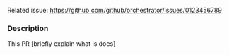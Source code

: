 <!--
## A Pull Request should be associated with an Issue.

> We wish to have discussions in Issues. A single issue may be targeted by multiple PRs.
> If you're offering a new feature or fixing anything, we'd like to know beforehand in Issues,
> and potentially we'll be able to point development in a particular direction.
Thank you! We are open to PRs, but please understand if for technical reasons we are unable to accept each and any PR
-->

Related issue: https://github.com/github/orchestrator/issues/0123456789


### Description

This PR [briefly explain what is does]

<!--
Please make sure that:

- [ ] contributed code is using same conventions as original code

Please make sure the PR passes CI tests. For your information, CI tests the following:

- code is formatted via `gofmt` (please avoid `goimports`)
- code passes compilation
- code passes unit tests
- code passes integration tests with MySQL backend
- code passes integration tests with SQLite backend
- There are no orphaned docs/ pages (there's some link in the docs to point to any page)
- upgrade from previous version (`master` branch) is successful
 -->
